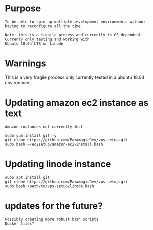 # Purpose
    To be able to spin up multiple development environments without
    having to reconfigure all the time
     
    Note: this is a fragile process and currently is OS dependent. Currenly only testing and working with
    Ubuntu 18.04 LTS on Linode


# Warnings
   This is a very fragile process only currently tested in a ubuntu 18.04 environment

# Updating amazon ec2 instance as text

    Amazon instances not currently test

    sudo yum install git -y
    git clone https://github.com/ParamagicDev/vps-setup.git
    sudo bash ~/ec2setup/amazon-ec2-install.bash
  
# Updating linode instance

    sudo apt install git
    git clone https://github.com/ParamagicDev/vps-setup.git
    sudo bash /path/to/vps-setup/linode.bash


# updates for the future?
    
    Possibly creating more robust bash scripts
    Docker files?

